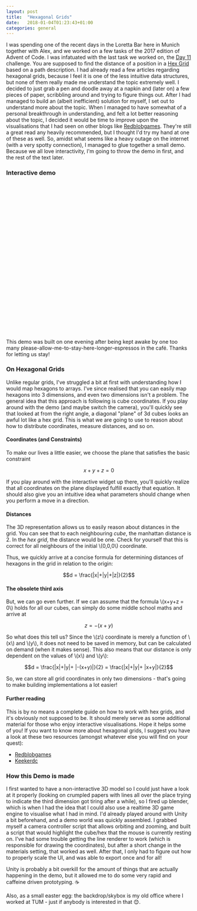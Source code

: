 ```yaml
---
layout: post
title:  "Hexagonal Grids"
date:   2018-01-04T01:23:43+01:00
categories: general
---
```

<script src="https://cdnjs.cloudflare.com/ajax/libs/mathjax/2.7.0/MathJax.js?config=TeX-AMS-MML_HTMLorMML" type="text/javascript"></script>

I was spending one of the recent days in the Loretta Bar here in Munich together with Alex, and we worked on a few tasks of the 2017 edition of Advent of Code. I was infatuated with the last task we worked on, the [Day 11](http://adventofcode.com/2017/day/11) challenge. You are supposed to find the distance of a position in a [Hex Grid](https://en.wikipedia.org/wiki/Hexagonal_tiling) based on a path description. I had already read a few articles regarding hexagonal grids, because I feel it is one of the less intuitive data structures, but none of them really made me understand the topic extremely well. I decided to just grab a pen and doodle away at a napkin and (later on) a few pieces of paper, scribbling around and trying to figure things out. After I had managed to build an (albeit inefficient) solution for myself, I set out to understand more about the topic. When I managed to have somewhat of a personal breakthrough in understanding, and felt a lot better reasoning about the topic, I decided it would be time to improve upon the visualisations that I had seen on other blogs like [Redblobgames](https://www.redblobgames.com/grids/hexagons/). They're still a great read any heavily recommended, but I thought I'd try my hand at one of these as well. So, amidst what seems like a heavy outage on the internet (with a very spotty connection), I managed to glue together a small demo. Because we all love interactivity, I'm going to throw the demo in first, and the rest of the text later.

### Interactive demo
<script src="{{ "assets/unity_hexagons/TemplateData/UnityProgress.js" | absolute_url }}"></script>  
<script src="{{ "assets/unity_hexagons/Build/UnityLoader.js" | absolute_url }}"></script>  
<script>
  var gameInstance = UnityLoader.instantiate("gameContainer", "{{ "assets/unity_hexagons/Build/newbuilds.json" | absolute_url}}", {onProgress:UnityProgress});
</script>
<div class="webgl-content">
  <div id="gameContainer" style="width: 100%; height: 423px"></div>
</div>
This demo was built on one evening after being kept awake by one too many please-allow-me-to-stay-here-longer-espressos in the café. Thanks for letting us stay!

### On Hexagonal Grids
Unlike regular grids, I've struggled a bit at first with understanding how I would map hexagons to arrays. I've since realised that you can easily map hexagons into 3 dimensions, and even two dimensions isn't a problem. The general idea that this approach is following is cube coordinates. If you play around with the demo (and maybe switch the camera), you'll quickly see that looked at from the right angle, a diagonal "plane" of 3d cubes looks an awful lot like a hex grid. This is what we are going to use to reason about how to distribute coordinates, measure distances, and so on.
#### Coordinates (and Constraints)
To make our lives a little easier, we choose the plane that satisfies the basic constraint

$$x + y + z = 0$$

If you play around with the interactive widget up there, you'll quickly realize that all coordinates on the plane displayed fulfill exactly that equation. It should also give you an intuitive idea what parameters should change when you perform a move in a direction.

#### Distances
The 3D representation allows us to easily reason about distances in the grid. You can see that to each neighbouring _cube_, the manhattan distance is 2. In the _hex grid_, the distance would be one. Check for yourself that this is correct for all neighbours of the initial \\(0,0,0\\) coordinate.

Thus, we quickly arrive at a concise formula for determining distances of hexagons in the grid in relation to the origin:

$$d = \frac{|x|+|y|+|z|}{2}$$

#### The obsolete third axis
But, we can go even further. If we can assume that the formula \\(x+y+z = 0\\) holds for all our cubes, can simply do some middle school maths and arrive at

$$z = -(x+y)$$

So what does this tell us? Since the \\(z\\) coordinate is merely a function of \\(x\\) and \\(y\\), it does not need to be saved in memory, but can be calculated on demand (when it makes sense). This also means that our distance is only dependent on the values of \\(x\\) and \\(y\\):

$$d = \frac{|x|+|y|+ |-(x+y)|}{2} = \frac{|x|+|y|+ |x+y|}{2}$$

So, we can store all grid coordinates in only two dimensions - that's going to make building implementations a lot easier!

#### Further reading
This is by no means a complete guide on how to work with hex grids, and it's obviously not supposed to be. It should merely serve as some additional material for those who enjoy interactive visualisations. Hope it helps some of you! If you want to know more about hexagonal grids, I suggest you have a look at these two resources (amongst whatever else you will find on your quest):
- [Redblobgames](https://www.redblobgames.com/grids/hexagons/)
- [Keekerdc](http://keekerdc.com/2011/03/hexagon-grids-coordinate-systems-and-distance-calculations/)

### How this Demo is made
I first wanted to have a non-interactive 3D model so I could just have a look at it properly (looking on crumpled papers with lines all over the place trying to indicate the third dimension got tiring after a while), so I fired up blender, which is when I had the idea that I could also use a realtime 3D game engine to visualise what I had in mind. I'd already played around with Unity a bit beforehand, and a demo world was quickly assembled. I grabbed myself a camera controller script that allows orbiting and zooming, and built a script that would highlight the cube/hex that the mouse is currently resting on. I've had some trouble getting the line renderer to work (which is responsible for drawing the coordinates), but after a short change in the materials setting, that worked as well. After that, I only had to figure out how to properly scale the UI, and was able to export once and for all!

Unity is probably a bit overkill for the amount of things that are actually happening in the demo, but it allowed me to do some very rapid and caffeine driven prototyping. ☕

Also, as a small easter egg: the backdrop/skybox is my old office where I worked at TUM - just if anybody is interested in that 😊.
